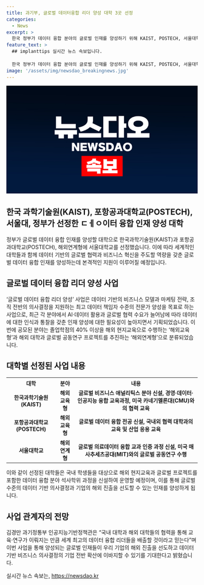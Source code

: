 ```yaml
---
title: 과기부, 글로벌 데이터융합 리더 양성 대학 3곳 선정
categories:
  - News
excerpt: >
  한국 정부가 데이터 융합 분야의 글로벌 인재를 양성하기 위해 KAIST, POSTECH, 서울대학교를 선정했다. 이들은 해외교육형과 해외연계형으로 나눠진 프로그램을 통해 석사학위 과정을 운영하며, 데이터 기반의 비즈니스 모델과 마케팅 전략, 의사결정을 지원하는 데이터 책임자를 양성할 예정이다. 이를 통해 국내 기업의 해외 진출과 데이터 기반 비즈니스 의사결정에 기여할 것으로 기대된다.
feature_text: >
  ## implanttips 실시간 뉴스 속보입니다.

  한국 정부가 데이터 융합 분야의 글로벌 인재를 양성하기 위해 KAIST, POSTECH, 서울대학교를 선정했다. 이들은 해외교육형과 해외연계형으로 나눠진 프로그램을 통해 석사학위 과정을 운영하며, 데이터 기반의 비즈니스 모델과 마케팅 전략, 의사결정을 지원하는 데이터 책임자를 양성할 예정이다. 이를 통해 국내 기업의 해외 진출과 데이터 기반 비즈니스 의사결정에 기여할 것으로 기대된다.
image: '/assets/img/newsdao_breakingnews.jpg'
---
```


<p><img src="/assets/img/newsdao_breakingnews.jpg" alt="implanttips 속보" /></p>

<h2 data-ke-size="size26">한국 과학기술원(KAIST), 포항공과대학교(POSTECH), 서울대, 정부가 선정한 ㄷㅔㅇ이터 융합 인재 양성 대학</h2>

<p data-ke-size="size16">정부가 글로벌 데이터 융합 인재를 양성할 대학으로 한국과학기술원(KAIST)과 포항공과대학교(POSTECH), 해외연계형에 서울대학교를 선정했습니다. 이에 따라 세계적인 대학들과 함께 데이터 기반의 글로벌 협력과 비즈니스 혁신을 주도할 역량을 갖춘 글로벌 데이터 융합 인재를 양성하는데 본격적인 지원이 이루어질 예정입니다.</p>

<h2 data-ke-size="size26">글로벌 데이터 융합 리더 양성 사업</h2>

<p data-ke-size="size16">‘글로벌 데이터 융합 리더 양성’ 사업은 데이터 기반의 비즈니스 모델과 마케팅 전략, 조직 전반의 의사결정을 지원하는 최고 데이터 책임자 수준의 전문가 양성을 목표로 하는 사업으로, 최근 각 분야에서 AI·데이터 활용과 글로벌 협력 수요가 늘어남에 따라 데이터에 대한 인식과 통찰을 갖춘 인재 양성에 대한 필요성이 높아지면서 기획되었습니다. 이번에 공모된 분야는 졸업학점의 40% 이상을 해외 현지교육으로 수행하는 ‘해외교육형’과 해외 대학과 글로벌 공동연구 프로젝트를 추진하는 ‘해외연계형’으로 분류되었습니다.</p>

<h2 data-ke-size="size26">대학별 선정된 사업 내용</h2>

<table>
    <tr>
        <th><b>대학</b></th>
        <th><b>분야</b></th>
        <th><b>내용</b></th>
    </tr>
    <tr>
        <td style="text-align: center; height: 17px;"><b>한국과학기술원(KAIST)</b></td>
        <td style="text-align: center; height: 17px;"><b>해외교육형</b></td>
        <td style="text-align: center; height: 17px;"><b>글로벌 비즈니스 애널리틱스 분야 신설, 경영·데이터·인공지능 융합 교육과정, 미국 카네기멜론대(CMU)와의 협력 교육</b></td>
    </tr>
    <tr>
        <td style="text-align: center; height: 17px;"><b>포항공과대학교(POSTECH)</b></td>
        <td style="text-align: center; height: 17px;"><b>해외교육형</b></td>
        <td style="text-align: center; height: 17px;"><b>글로벌 데이터 융합 전공 신설, 국내외 협력 대학과의 교육 및 산업 응용 교육</b></td>
    </tr>
    <tr>
        <td style="text-align: center; height: 17px;"><b>서울대학교</b></td>
        <td style="text-align: center; height: 17px;"><b>해외연계형</b></td>
        <td style="text-align: center; height: 17px;"><b>글로벌 의료데이터 융합 교과 인증 과정 신설, 미국 매사추세츠공대(MIT)와의 글로벌 공동연구 수행</b></td>
    </tr>
</table>

<p data-ke-size="size16">이와 같이 선정된 대학들은 국내 학생들을 대상으로 해외 현지교육과 글로벌 프로젝트를 포함한 데이터 융합 분야 석사학위 과정을 신설하여 운영할 예정이며, 이를 통해 글로벌 수준의 데이터 기반 의사결정과 기업의 해외 진출을 선도할 수 있는 인재를 양성하게 됩니다.</p>

<h2 data-ke-size="size26">사업 관계자의 전망</h2>

<p data-ke-size="size16">김경만 과기정통부 인공지능기반정책관은 “국내 대학과 해외 대학들의 협력을 통해 교육·연구가 이뤄지는 만큼 세계 최고의 데이터 융합 리더들을 배출할 것이라고 믿는다”며 이번 사업을 통해 양성되는 글로벌 인재들이 우리 기업의 해외 진출을 선도하고 데이터 기반 비즈니스 의사결정의 기업 전반 확산에 이바지할 수 있기를 기대한다고 밝혔습니다.</p>
실시간 뉴스 속보는, <a href="https://newsdao.kr" rel="dofollow">https://newsdao.kr</a>



